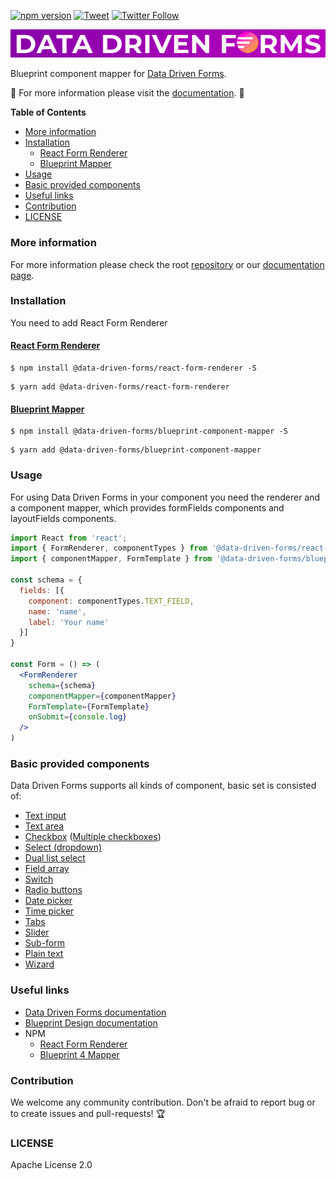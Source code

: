 [![npm version](https://badge.fury.io/js/%40data-driven-forms%2Fblueprint-component-mapper.svg)](https://badge.fury.io/js/%40data-driven-forms%2Fblueprint-component-mapper)
[![Tweet](https://img.shields.io/twitter/url/https/github.com/tterb/hyde.svg?style=social)](https://twitter.com/intent/tweet?text=Check%20DataDrivenForms%20React%20library%21%20https%3A%2F%2Fdata-driven-forms.org%2F&hashtags=react,opensource,datadrivenforms)
[![Twitter Follow](https://img.shields.io/twitter/follow/DataDrivenForms.svg?style=social)](https://twitter.com/DataDrivenForms)

[![Data Driven Form logo](https://raw.githubusercontent.com/data-driven-forms/react-forms/master/images/logo.png)](https://data-driven-forms.org/)

Blueprint component mapper for [Data Driven Forms](https://github.com/data-driven-forms/react-forms).

:book: For more information please visit the [documentation](https://data-driven-forms.org/). :book:

**Table of Contents**

- [More information](#more-information)
- [Installation](#installation)
  - [React Form Renderer](#react-form-renderer)
  - [Blueprint Mapper](#blueprint-mapper)
- [Usage](#usage)
- [Basic provided components](#basic-provided-components)
- [Useful links](#useful-links)
- [Contribution](#contribution)
- [LICENSE](#license)

### More information

For more information please check the root [repository](https://github.com/data-driven-forms/react-forms) or our [documentation page](https://data-driven-forms.org/).

### Installation

You need to add React Form Renderer

#### [React Form Renderer](https://www.npmjs.com/package/@data-driven-forms/react-form-renderer)

```console
$ npm install @data-driven-forms/react-form-renderer -S
```

```console
$ yarn add @data-driven-forms/react-form-renderer
```

#### [Blueprint Mapper](https://data-driven-forms.org/mappers/blueprint-component-mapper)

```console
$ npm install @data-driven-forms/blueprint-component-mapper -S
```

```console
$ yarn add @data-driven-forms/blueprint-component-mapper
```


### Usage

For using Data Driven Forms in your component you need the renderer and a component mapper, which provides formFields components and layoutFields components.

```jsx
import React from 'react';
import { FormRenderer, componentTypes } from '@data-driven-forms/react-form-renderer';
import { componentMapper, FormTemplate } from '@data-driven-forms/blueprint-component-mapper';

const schema = {
  fields: [{
    component: componentTypes.TEXT_FIELD,
    name: 'name',
    label: 'Your name'
  }]
}

const Form = () => (
  <FormRenderer
    schema={schema}
    componentMapper={componentMapper}
    FormTemplate={FormTemplate}
    onSubmit={console.log}
  />
)
```

### Basic provided components

Data Driven Forms supports all kinds of component, basic set is consisted of:

- [Text input](https://data-driven-forms.org/mappers/text-field?mapper=blueprint)
- [Text area](https://data-driven-forms.org/mappers/textarea?mapper=blueprint)
- [Checkbox](https://data-driven-forms.org/mappers/checkbox?mapper=blueprint) ([Multiple checkboxes](https://data-driven-forms.org/mappers/checkbox-multiple?mapper=blueprint))
- [Select (dropdown)](https://data-driven-forms.org/mappers/select?mapper=blueprint)
- [Dual list select](https://data-driven-forms.org/mappers/dual-list-select?mapper=blueprint)
- [Field array](https://data-driven-forms.org/mappers/field-array?mapper=blueprint)
- [Switch](https://data-driven-forms.org/mappers/switch?mapper=blueprint)
- [Radio buttons](https://data-driven-forms.org/mappers/radio?mapper=blueprint)
- [Date picker](https://data-driven-forms.org/mappers/date-picker?mapper=blueprint)
- [Time picker](https://data-driven-forms.org/mappers/time-picker?mapper=blueprint)
- [Tabs](https://data-driven-forms.org/mappers/tabs?mapper=blueprint)
- [Slider](https://data-driven-forms.org/mappers/slider?mapper=blueprint)
- [Sub-form](https://data-driven-forms.org/mappers/sub-form?mapper=blueprint)
- [Plain text](https://data-driven-forms.org/mappers/plain-text?mapper=blueprint)
- [Wizard](https://data-driven-forms.org/mappers/wizard?mapper=blueprint)

### Useful links

- [Data Driven Forms documentation](https://data-driven-forms.org/)
- [Blueprint Design documentation](https://blueprintjs.com/docs/)
- NPM
  - [React Form Renderer](https://www.npmjs.com/package/@data-driven-forms/react-form-renderer)
  - [Blueprint 4 Mapper](https://www.npmjs.com/package/@data-driven-forms/blueprint-component-mapper)

### Contribution

We welcome any community contribution. Don't be afraid to report bug or to create issues and pull-requests! :trophy:

### LICENSE

Apache License 2.0